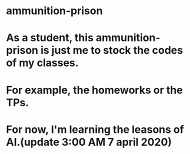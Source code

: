 # ammunition-prison
# As a student, this ammunition-prison is just me to stock the codes of my classes.
# For example, the homeworks or the TPs.
# For now, I'm learning the leasons of AI.(update 3:00 AM 7 april 2020)
